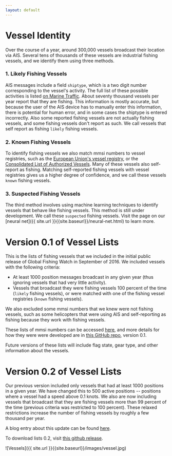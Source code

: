 ```yaml
---
layout: default
---
```


# Vessel Identity

Over the course of a year, around 300,000 vessels broadcast their location via AIS. Several tens of thousands of these vessels are industrial fishing vessels, and we identify them using three methods. 

### 1. Likely Fishing Vessels
AIS messages include a field `shiptype`, which is a two digit number corresponding to the vessel's activity. The full list of these possible activities is listed [on Marine Traffic](https://help.marinetraffic.com/hc/en-us/articles/205579997-What-is-the-significance-of-the-AIS-SHIPTYPE-number-). About seventy thousand vessels per year report that they are fishing. This information is mostly accurate, but because the user of the AIS device has to manually enter this information, there is potential for human error, and in some cases the shiptype is entered incorrectly. Also some reported fishing vessels are not actually fishing vessels, and some fishing vessels don't report as such. We call vessels that self report as fishing `likely` fishing vessels.

### 2. Known Fishing Vessels
To identify fishing vessels we also match mmsi numbers to vessel registries, such as the [European Union's vessel registry](http://ec.europa.eu/fisheries/fleet/index.cfm), or the [Consolidated List of Authorized Vessels](http://www.tuna-org.org/vesselpos.htm). Many of these vessels also self-report as fishing. Matching self-reported fishing vessels with vessel registries gives us a higher degree of confidence, and we call these vessels `known` fishing vessels.

### 3. Suspected Fishing Vessels
The third method involves using machine learning techniques to identify vessels that behave like fishing vessels. This method is still under development. We call these `suspected` fishing vessels. Visit the page on our [neural net]({{ site.url }}{{site.baseurl}}/neural-net.html) to learn more.


# Version 0.1 of Vessel Lists
This is the lists of fishing vessels that we included in the initial public release of Global Fishing Watch in September of 2016. We included vessels with the following criteria:

 - At least 1000 position messages broadcast in any given year (thus ignoring vessels that had very
 little activity).
  - Vessels that broadcast they were fishing vessels 100 percent of the time (`likely` fishing vessels), or were matched with one of the fishing vessel registries (`known` fishing vessels).

 We also excluded some mmsi numbers that we knew were not fishing vessels, such as some helicopters that were using AIS and self-reporting as fishing because they work with fishing vessels. 

These lists of mmsi numbers can be accessed [here](https://github.com/GlobalFishingWatch/treniformis/tree/0.1/treniformis/_assets/GFW/FISHING_MMSI/KNOWN_AND_LIKELY), and more details for how they were were developed are in [this GitHub repo](https://github.com/GlobalFishingWatch/treniformis/tree/0.1/), version 0.1.

Future versions of these lists will include flag state, gear type, and other information about the vessels. 

# Version 0.2 of Vessel Lists
Our previous version included only vessels that had at least 1000 positions in a given year. We have changed this to 500 active positions -- positions where a vessel had a speed above 0.1 knots. We also are now including vessels that broadcast that they are fishing vessels more than 99 percent of the time (previous criteria was restricted to 100 percent). These relaxed restrictions increase the number of fishing vessels by roughly a few thousand per year.

A blog entry about this update can be found [here]({{site.url}}{{site.baseurl}}/vessel_activity/2016/12/22/New-Vessel-Lists.html).

To download lists 0.2, visit [this github release](https://github.com/GlobalFishingWatch/treniformis/tree/0.2/treniformis/_assets/GFW/FISHING_MMSI/KNOWN_AND_LIKELY).


![Vessels]({{ site.url }}{{site.baseurl}}/images/vessel.jpg)

